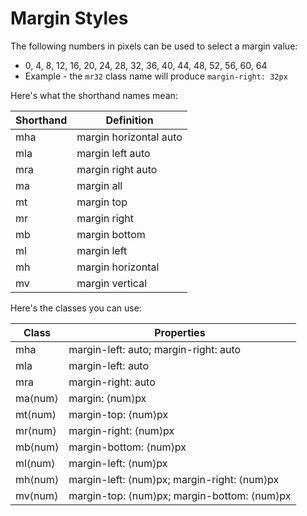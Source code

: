 # Margin Styles

The following numbers in pixels can be used to select a margin value:
* 0, 4, 8, 12, 16, 20, 24, 28, 32, 36, 40, 44, 48, 52, 56, 60, 64
* Example - the `mr32` class name will produce `margin-right: 32px`

Here's what the shorthand names mean:

| Shorthand | Definition |
| --------- | ---------- |
| mha | margin horizontal auto |
| mla | margin left auto |
| mra | margin right auto |
| ma | margin all |
| mt | margin top |
| mr | margin right |
| mb | margin bottom |
| ml | margin left |
| mh | margin horizontal |
| mv | margin vertical |

Here's the classes you can use:

| Class | Properties |
| ----- | ---------- |
| mha | margin-left: auto; margin-right: auto |
| mla | margin-left: auto |
| mra | margin-right: auto |
| ma&lang;num&rang; | margin: &lang;num&rang;px |
| mt&lang;num&rang; | margin-top: &lang;num&rang;px |
| mr&lang;num&rang; | margin-right: &lang;num&rang;px |
| mb&lang;num&rang; | margin-bottom: &lang;num&rang;px |
| ml&lang;num&rang; | margin-left: &lang;num&rang;px |
| mh&lang;num&rang; | margin-left: &lang;num&rang;px; margin-right: &lang;num&rang;px |
| mv&lang;num&rang; | margin-top: &lang;num&rang;px; margin-bottom: &lang;num&rang;px |
